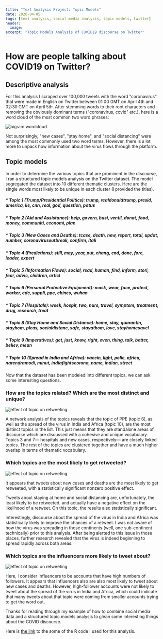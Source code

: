 ```yaml
---
title: "Text Analysis Project: Topic Models"
date: 2020-04-05
tags: [text analysis, social media analysis, topic models, twitter]
header:
  image:
excerpt: "Topic Models Analysis of COVID19 discourse on Twitter"
---
```


# How are people talking about COVID19 on Twitter?

## Descriptive analysis

For this analysis I scraped over 100,000 tweets with the word "coronavirus" that were made in English on Twitter between 01:00 GMT on April 4th and 02:30 GMT on April 5th.  After stemming words to their root characters and removing the obviously dominant terms ("coronavirus, covid" etc.), here is a word cloud of the most common two word phrases:

<img src="{{ site.url }}{{ site.baseurl }}/images/bigrams.png" alt="bigram wordcloud">

Not surprisingly, "new cases", "stay home", and "social distancing" were among the most commonly used two word terms. However, there is a lot more to unpack how information about the virus flows through the platform.

## Topic models

In order to determine the various topics that are prominent in the discourse, I ran a structured topic models analysis on the Twitter dataset. The model segregated the dataset into 10 different thematic clusters. Here are the single words most likely to be unique in each cluster (I provided the titles).

##### * Topic 1 (Trump/Presidential Politics): trump, realdonaldtrump, presid, america, lie, cnn, real, god, question, potus
##### * Topic 2 (Aid and Assistance): help, govern, busi, ventil, donat, food, money, communiti, economi, plan  
##### * Topic 3 (New Cases and Deaths): tcase, death, new, report, total, updat, number, coronavirusoutbreak, confirm, itali  
##### * Topic 4 (Predictions): still, may, year, put, chang, end, done, forc, leader, expert  
##### * Topic 5 (Information Flows): social, read, human, find, inform, stori, fear, advic, children, articl
##### * Topic 6 (Personal Protective Equipment): mask, wear, face, protect, worker, cdc, suppli, ppe, chines, wuhan
##### * Topic 7 (Hospitals): week, hospit, two, nurs, travel, symptom, treatment, drug, research, treat
##### * Topic 8 (Stay Home and Social Distance): home, stay, quarantin, stayhom, pleas, socialdistanc, safe, stayathom, love, stayhomesavel
##### * Topic 9 (Imperatives): get, just, know, right, even, thing, talk, better, believ, mean
##### * Topic 10 (Spread in India and Africa): vaccin, light, polic, africa, narendramodi, minut, indiafightscorona, name, indian, street

Now that the dataset has been modeled into different topics, we can ask some interesting questions.

### How are the topics related? Which are the most distinct and unique?

<img src="{{ site.url }}{{ site.baseurl }}/images/topicplot.png" alt="effect of topic on retweeting">

A network analysis of the topics reveals that the topic of PPE (topic 6), as well as the spread of the virus in India and Africa (topic 10), are the most distinct topics in the list. This just means that they are standalone areas of discourse which are discussed with a cohesive and unique vocabulary. Topics 3 and 7— hospitals and new cases, respectively— are closely linked topics. The rest of the topics are clustered together and have a much higher overlap in terms of thematic vocabulary.  

### Which topics are the most likely to get retweeted?

<img src="{{ site.url }}{{ site.baseurl }}/images/retweeteffect.png" alt="effect of topic on retweeting">

It appears that tweets about new cases and deaths are the most likely to get retweeted, with a statistically significant nonzero positive effect.

Tweets about staying at home and social distancing are, unfortunately, the least likely to be retweeted, and actually have a negative effect on the likelihood of a retweet. On this topic, the results also statistically significant.

Interestingly, discourse about the spread of the virus in India and Africa was statistically likely to improve the chances of a retweet. I was not aware of how the virus was spreading in those continents (well, one sub-continent technically) prior to this analysis. After being alerted to this issue in those places, further research revealed that the virus is indeed
beginning to spread rapidly across both areas.

### Which topics are the influencers more likely to tweet about?

<img src="{{ site.url }}{{ site.baseurl }}/images/influencers.png" alt="effect of topic on retweeting">

Here, I consider influencers to be accounts that have high numbers of followers. It appears that influencers also are also most likely to tweet about new cases and deaths. However, high-follower accounts were not likely to tweet about the spread of the virus in India and Africa, which could indicate that many tweets about that topic were coming from smaller accounts trying to get the word out.

Thanks for reading through my example of how to combine social media data and a structured topic models analysis to glean some interesting things about the COVID discourse.

Here is [the link](https://github.com/KevinEduardoKarl/text-analysis/blob/master/COVID%20Discourse%20on%20Twitter.R) to the some of the R code I used for this analysis.
